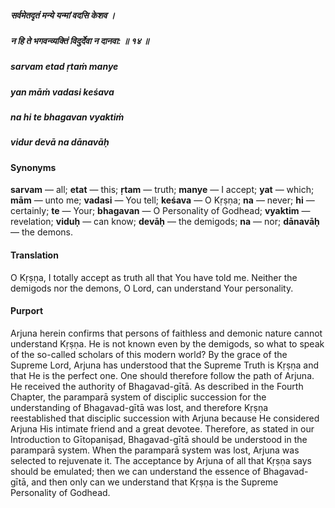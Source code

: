 ##### सर्वमेतदृतं मन्ये यन्मां वदसि केशव ।
##### न हि ते भगवन्व्यक्तिं विदुर्देवा न दानवा: ॥ १४ ॥

##### sarvam etad ṛtaṁ manye
##### yan māṁ vadasi keśava
##### na hi te bhagavan vyaktiṁ
##### vidur devā na dānavāḥ

#### Synonyms

**sarvam** — all; **etat** — this; **ṛtam** — truth; **manye** — I accept; **yat** — which; **mām** — unto me; **vadasi** — You tell; **keśava** — O Kṛṣṇa; **na** — never; **hi** — certainly; **te** — Your; **bhagavan** — O Personality of Godhead; **vyaktim** — revelation; **viduḥ** — can know; **devāḥ** — the demigods; **na** — nor; **dānavāḥ** — the demons.

#### Translation

O Kṛṣṇa, I totally accept as truth all that You have told me. Neither the demigods nor the demons, O Lord, can understand Your personality.

#### Purport

Arjuna herein confirms that persons of faithless and demonic nature cannot understand Kṛṣṇa. He is not known even by the demigods, so what to speak of the so-called scholars of this modern world? By the grace of the Supreme Lord, Arjuna has understood that the Supreme Truth is Kṛṣṇa and that He is the perfect one. One should therefore follow the path of Arjuna. He received the authority of Bhagavad-gītā. As described in the Fourth Chapter, the paramparā system of disciplic succession for the understanding of Bhagavad-gītā was lost, and therefore Kṛṣṇa reestablished that disciplic succession with Arjuna because He considered Arjuna His intimate friend and a great devotee. Therefore, as stated in our Introduction to Gītopaniṣad, Bhagavad-gītā should be understood in the paramparā system. When the paramparā system was lost, Arjuna was selected to rejuvenate it. The acceptance by Arjuna of all that Kṛṣṇa says should be emulated; then we can understand the essence of Bhagavad-gītā, and then only can we understand that Kṛṣṇa is the Supreme Personality of Godhead.